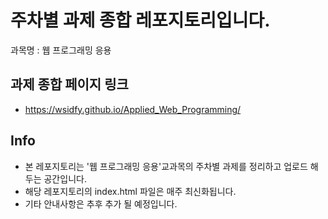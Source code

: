 # 주차별 과제 종합 레포지토리입니다.
<p>과목명 : 웹 프로그래밍 응용</p>

## 과제 종합 페이지 링크
- https://wsidfy.github.io/Applied_Web_Programming/

## Info
- 본 레포지토리는 '웹 프로그래밍 응용'교과목의 주차별 과제를 정리하고 업로드 해두는 공간입니다.
- 해당 레포지토리의 index.html 파일은 매주 최신화됩니다.
- 기타 안내사항은 추후 추가 될 예정입니다.
